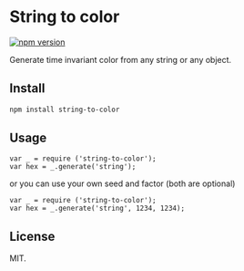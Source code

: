 # String to color

[![npm version](https://badge.fury.io/js/string-to-color.svg)](https://badge.fury.io/js/string-to-color)

Generate time invariant color from any string or any object.

## Install

```bash
npm install string-to-color
```

## Usage

```
var _ = require ('string-to-color');
var hex = _.generate('string');
```

or you can use your own seed and factor (both are optional)

```
var _ = require ('string-to-color');
var hex = _.generate('string', 1234, 1234);
```

## License

MIT.
